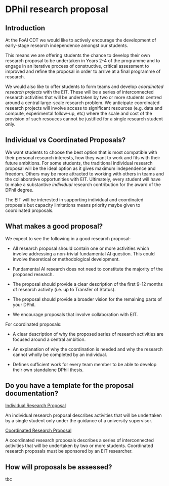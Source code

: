 # DPhil research proposal

## Introduction

At the FoAI CDT we would like to actively encourage the development of early-stage research independence amongst our students. 

This means we are offering students the chance to develop their own research proposal to be undertaken in Years 2-4 of the programme and to engage in an iterative process of constructive, critical assessment to improved and refine the proposal in order to arrive at a final programme of research. 

We would also like to offer students to form teams and develop *coordinated research projects* with the EIT. These will be a series of interconnected research activities that will be undertaken by two or more students centred around a central large-scale research problem. We anticipate coordinated research projects will involve access to significant resources (e.g. data and compute, experimental follow-up, etc) where the scale and cost of the provision of such resouces cannot be justified for a single research student only.

## Individual vs Coordinated Proposals?

We want students to choose the best option that is most compatible with their personal research interests, how they want to work and fits with their future ambitions. For some students, the traditional individual research proposal will be the ideal option as it gives maximum independence and freedom. Others may be more attracted to working with others in teams and the collaborative opportunities with EIT. Ultimately, every student will have to make a substantive *individual* research contribution for the award of the DPhil degree.

The EIT will be interested in supporting individual and coordinated proposals but capacity limitations means priority maybe given to coordinated proposals.

## What makes a good proposal?

We expect to see the following in a good research proposal:

- All research proposal should contain one or more activities which involve addressing a non-trivial fundamental AI question. This could involve theoretical or methodological development.

- Fundamental AI research does not need to constitute the majority of the proposed research. 

- The proposal should provide a clear description of the first 9-12 months of research activity (i.e. up to Transfer of Status).

- The proposal should provide a broader vision for the remaining parts of your DPhil.

- We encourage proposals that involve collaboration with EIT.

For coordinated proposals:

- A clear description of why the proposed series of research activities are focused around a central ambition.

- An explanation of why the coordination is needed and why the research cannot wholly be completed by an individual.

- Defines sufficient work for every team member to be able to develop their own standalone DPhil thesis.
 
## Do you have a template for the proposal documentation?

[Individual Research Proposal](individal_proposal.md)

An individual research proposal describes activities that will be undertaken by a single student only under the guidance of a university supervisor.

[Coordinated Research Proposal](coordinated_proposal.md)

A coordinated research proposals describes a series of interconnected activities that will be undertaken by two or more students. Coordinated research proposals must be sponsored by an EIT researcher.

## How will proposals be assessed?

tbc

